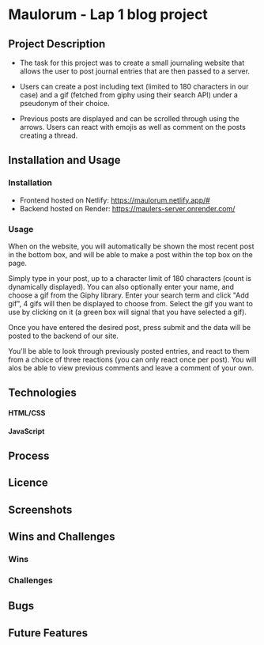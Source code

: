 # Maulorum - Lap 1 blog project

## Project Description
- The task for this project was to create a small journaling website that allows the user to post journal entries that are then passed to a server.

- Users can create a post including text (limited to 180 characters in our case) and a gif (fetched from giphy using their search API) under a pseudonym of their choice.

- Previous posts are displayed and can be scrolled through using the arrows. Users can react with emojis as well as comment on the posts creating a thread.

## Installation and Usage
### Installation
- Frontend hosted on Netlify: https://maulorum.netlify.app/#
- Backend hosted on Render: https://maulers-server.onrender.com/

### Usage
When on the website, you will automatically be shown the most recent post in the bottom box, and will be able to make a post within the top box on the page.

Simply type in your post, up to a character limit of 180 characters (count is dynamically displayed). You can also optionally enter your name, and choose a gif from the Giphy library. Enter your search term and click "Add gif", 4 gifs will then be displayed to choose from. Select the gif you want to use by clicking on it (a green box will signal that you have selected a gif).

Once you have entered the desired post, press submit and the data will be posted to the backend of our site.

You'll be able to look through previously posted entries, and react to them from a choice of three reactions (you can only react once per post). You will alos be able to view previous comments and leave a comment of your own.

## Technologies
#### HTML/CSS

#### JavaScript

## Process

## Licence

## Screenshots

## Wins and Challenges
### Wins

### Challenges

## Bugs

## Future Features

